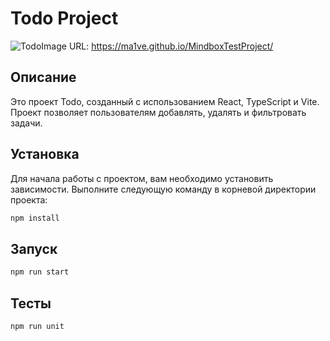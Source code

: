 # Todo Project
![TodoImage](https://github.com/Ma1ve/MindboxTestProject/assets/93385505/2dbef4e4-f296-456d-8a5b-1939bc133f96)
URL: https://ma1ve.github.io/MindboxTestProject/
## Описание

Это проект Todo, созданный с использованием React, TypeScript и Vite. Проект позволяет пользователям добавлять, удалять и фильтровать задачи.

## Установка

Для начала работы с проектом, вам необходимо установить зависимости. Выполните следующую команду в корневой директории проекта:

```bash
npm install
```

## Запуск
```bash
npm run start
```

## Тесты 
```bash
npm run unit
```
